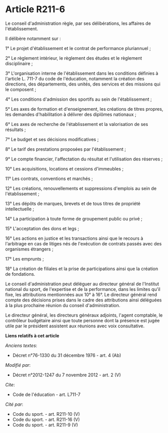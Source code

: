 # Article R211-6

Le conseil d'administration règle, par ses délibérations, les affaires de l'établissement. 

Il délibère notamment sur : 

1° Le projet d'établissement et le contrat de performance pluriannuel ; 

2° Le règlement intérieur, le règlement des études et le règlement disciplinaire ; 

3° L'organisation interne de l'établissement dans les conditions définies à l'article L. 711-7 du code de l'éducation,
notamment la création des directions, des départements, des unités, des services et des missions qui le composent ; 

4° Les conditions d'admission des sportifs au sein de l'établissement ; 

5° Les axes de formation et d'enseignement, les créations de titres propres, les demandes d'habilitation à délivrer des
diplômes nationaux ; 

6° Les axes de recherche de l'établissement et la valorisation de ses résultats ; 

7° Le budget et ses décisions modificatives ; 

8° Le tarif des prestations proposées par l'établissement ; 

9° Le compte financier, l'affectation du résultat et l'utilisation des réserves ; 

10° Les acquisitions, locations et cessions d'immeubles ; 

11° Les contrats, conventions et marchés ; 

12° Les créations, renouvellements et suppressions d'emplois au sein de l'établissement ; 

13° Les dépôts de marques, brevets et de tous titres de propriété intellectuelle ; 

14° La participation à toute forme de groupement public ou privé ; 

15° L'acceptation des dons et legs ; 

16° Les actions en justice et les transactions ainsi que le recours à l'arbitrage en cas de litiges nés de l'exécution de
contrats passés avec des organismes étrangers ; 

17° Les emprunts ; 

18° La création de filiales et la prise de participations ainsi que la création de fondations. 

Le conseil d'administration peut déléguer au directeur général de l'Institut national du sport, de l'expertise et de la
performance, dans les limites qu'il fixe, les attributions mentionnées aux 10° à 16°. Le directeur général rend compte des
décisions prises dans le cadre des attributions ainsi déléguées à la plus prochaine réunion du conseil d'administration. 

Le directeur général, les directeurs généraux adjoints, l'agent comptable,      le contrôleur budgétaire  ainsi que toute
personne dont la présence est jugée utile par le président assistent aux réunions avec voix consultative.

**Liens relatifs à cet article**

_Anciens textes_:

  - Décret n°76-1330 du 31 décembre 1976 - art. 4 (Ab)

_Modifié par_:

  - Décret n°2012-1247 du 7 novembre 2012 - art. 2 (V)

_Cite_:

  - Code de l'éducation - art. L711-7

_Cité par_:

  - Code du sport. - art. R211-10 (V)
  - Code du sport. - art. R211-16 (V)
  - Code du sport. - art. R211-9 (V)
